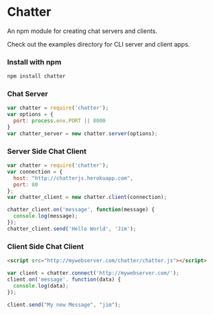 # Chatter

An npm module for creating chat servers and clients.

Check out the examples directory for CLI server and client apps.

### Install with npm

``` bash
npm install chatter
```

### Chat Server



``` javascript
var chatter = require('chatter');
var options = {
  port: process.env.PORT || 8000
}
var chatter_server = new chatter.server(options);
```


### Server Side Chat Client

``` javascript
var chatter = require('chatter');
var connection = {
  host: "http://chatterjs.herokuapp.com",
  port: 80
};
var chatter_client = new chatter.client(connection);

chatter_client.on('message', function(message) {
  console.log(message);
});
chatter_client.send('Hello World', 'Jim');
```

### Client Side Chat Client

``` html
<script src="http://mywebserver.com/chatter/chatter.js"></script>
```
``` javascript
var client = chatter.connect('http://mywebserver.com/');
client.on('message'. function(data) {
  console.log(data);
});

client.send("My new Message", "jim");
```